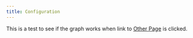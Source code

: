 ```yaml
---
title: Configuration
---
```


This is a test to see if the graph works when link to [Other Page](/intro/other-page) is clicked.

